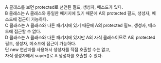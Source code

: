 A 클래스를 보면 protected로 선언된 필드, 생성자, 메소드가 있다.<br>
B 클래스는 A 클래스와 동일한 패키지에 있기 때문에 A의 protected 필드, 생성자, 메소드에 접근이 가능하다.<br>
C 클래스는 A 클래스와 다른 패키지에 있기 때문에 A의 protected 필드, 생성자, 메소드에 접근할 수 없다.<br>
D 클래스는 A 클래스와 다른 패키지에 있지만 A의 자식 클래스이므로 A의 protected 필드, 생성자, 메소드에 접근이 가능하다.<br>
단 new 연산자를 사용해서 생성자를 직접 호출할 수는 없고,<br>
자식 생성자에서 super()로 A 생성자를 호출할 수 있다.